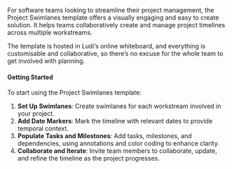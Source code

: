 For software teams looking to streamline their project management, the Project Swimlanes template offers a visually engaging and easy to create solution. It helps teams collaboratively create and manage project timelines across multiple workstreams.

The template is hosted in Ludi’s online whiteboard, and everything is customisable and collaborative, so there’s no excuse for the whole team to get involved with planning.

#### Getting Started

To start using the Project Swimlanes template:

1.  **Set Up Swimlanes**: Create swimlanes for each workstream involved in your project.
2.  **Add Date Markers**: Mark the timeline with relevant dates to provide temporal context.
3.  **Populate Tasks and Milestones**: Add tasks, milestones, and dependencies, using annotations and color coding to enhance clarity.
4.  **Collaborate and Iterate**: Invite team members to collaborate, update, and refine the timeline as the project progresses.
